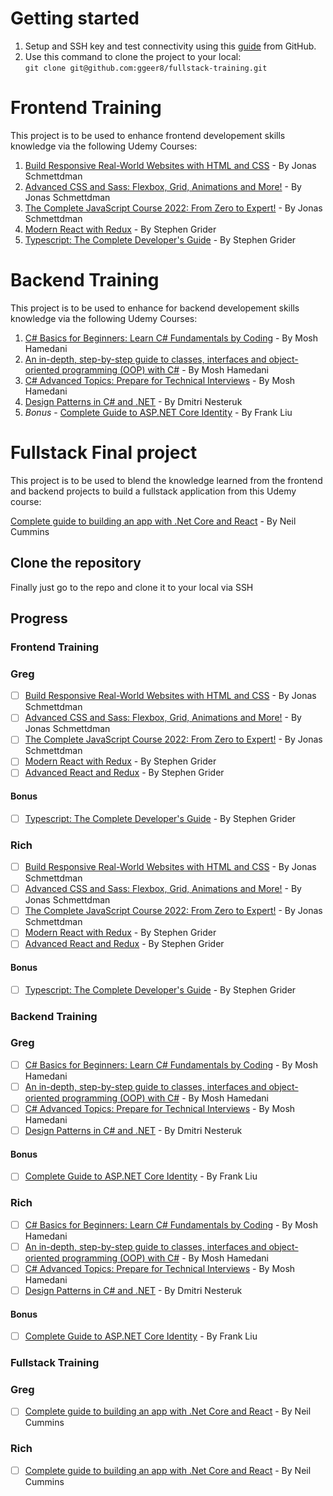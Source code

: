 # Getting started
1. Setup and SSH key and test connectivity using this [guide](https://docs.github.com/en/authentication/connecting-to-github-with-ssh/about-ssh) from GitHub.
2. Use this command to clone the project to your local:
    <br>`git clone git@github.com:ggeer8/fullstack-training.git`


# Frontend Training

This project is to be used to enhance frontend developement skills knowledge via the following Udemy Courses:
1. [Build Responsive Real-World Websites with HTML and CSS](https://www.udemy.com/course/design-and-develop-a-killer-website-with-html5-and-css3/) - By Jonas Schmettdman
2. [Advanced CSS and Sass: Flexbox, Grid, Animations and More!](https://www.udemy.com/course/advanced-css-and-sass/) - By Jonas Schmettdman
3. [The Complete JavaScript Course 2022: From Zero to Expert!](https://www.udemy.com/course/the-complete-javascript-course/) - By Jonas Schmettdman
4. [Modern React with Redux](https://www.udemy.com/course/react-redux/) - By Stephen Grider
5. [Typescript: The Complete Developer's Guide](https://www.udemy.com/course/typescript-the-complete-developers-guide/) - By Stephen Grider

# Backend Training
This project is to be used to enhance for backend developement skills knowledge via the following Udemy Courses:
1. [C# Basics for Beginners: Learn C# Fundamentals by Coding](https://www.udemy.com/course/csharp-tutorial-for-beginners/) - By Mosh Hamedani
2. [An in-depth, step-by-step guide to classes, interfaces and object-oriented programming (OOP) with C#](https://www.udemy.com/course/csharp-intermediate-classes-interfaces-and-oop/) - By Mosh Hamedani
3. [C# Advanced Topics: Prepare for Technical Interviews](https://www.udemy.com/course/csharp-advanced/) - By Mosh Hamedani
4. [Design Patterns in C# and .NET](https://www.udemy.com/course/design-patterns-csharp-dotnet/) - By Dmitri Nesteruk
5. *Bonus* -  [Complete Guide to ASP.NET Core Identity](https://www.udemy.com/course/complete-guide-to-aspnet-core-identity/) - By Frank Liu


# Fullstack Final project

This project is to be used to blend the knowledge learned from the frontend and backend projects to build a fullstack application from this Udemy course:

[Complete guide to building an app with .Net Core and React](https://www.udemy.com/course/complete-guide-to-building-an-app-with-net-core-and-react/) - By Neil Cummins


## Clone the repository

Finally just go to the repo and clone it to your local via SSH 

## Progress
### Frontend Training
### Greg
- [ ] [Build Responsive Real-World Websites with HTML and CSS](https://www.udemy.com/course/design-and-develop-a-killer-website-with-html5-and-css3/) - By Jonas Schmettdman
- [ ] [Advanced CSS and Sass: Flexbox, Grid, Animations and More!](https://www.udemy.com/course/advanced-css-and-sass/) - By Jonas Schmettdman
- [ ] [The Complete JavaScript Course 2022: From Zero to Expert!](https://www.udemy.com/course/the-complete-javascript-course/) - By Jonas Schmettdman
- [ ] [Modern React with Redux](https://www.udemy.com/course/react-redux/) - By Stephen Grider
- [ ] [Advanced React and Redux](https://www.udemy.com/course/react-redux-tutorial/) - By Stephen Grider
#### Bonus
- [ ] [Typescript: The Complete Developer's Guide](https://www.udemy.com/course/typescript-the-complete-developers-guide/) - By Stephen Grider
### Rich
- [ ] [Build Responsive Real-World Websites with HTML and CSS](https://www.udemy.com/course/design-and-develop-a-killer-website-with-html5-and-css3/) - By Jonas Schmettdman
- [ ] [Advanced CSS and Sass: Flexbox, Grid, Animations and More!](https://www.udemy.com/course/advanced-css-and-sass/) - By Jonas Schmettdman
- [ ] [The Complete JavaScript Course 2022: From Zero to Expert!](https://www.udemy.com/course/the-complete-javascript-course/) - By Jonas Schmettdman
- [ ] [Modern React with Redux](https://www.udemy.com/course/react-redux/) - By Stephen Grider
- [ ] [Advanced React and Redux](https://www.udemy.com/course/react-redux-tutorial/) - By Stephen Grider
#### Bonus
- [ ] [Typescript: The Complete Developer's Guide](https://www.udemy.com/course/typescript-the-complete-developers-guide/) - By Stephen Grider
### Backend Training
### Greg
- [ ] [C# Basics for Beginners: Learn C# Fundamentals by Coding](https://www.udemy.com/course/csharp-tutorial-for-beginners/) - By Mosh Hamedani
- [ ] [An in-depth, step-by-step guide to classes, interfaces and object-oriented programming (OOP) with C#](https://www.udemy.com/course/csharp-intermediate-classes-interfaces-and-oop/) - By Mosh Hamedani
- [ ] [C# Advanced Topics: Prepare for Technical Interviews](https://www.udemy.com/course/csharp-advanced/) - By Mosh Hamedani
- [ ] [Design Patterns in C# and .NET](https://www.udemy.com/course/design-patterns-csharp-dotnet/) - By Dmitri Nesteruk

#### Bonus
- [ ] [Complete Guide to ASP.NET Core Identity](https://www.udemy.com/course/complete-guide-to-aspnet-core-identity/) - By Frank Liu
### Rich
- [ ] [C# Basics for Beginners: Learn C# Fundamentals by Coding](https://www.udemy.com/course/csharp-tutorial-for-beginners/) - By Mosh Hamedani
- [ ] [An in-depth, step-by-step guide to classes, interfaces and object-oriented programming (OOP) with C#](https://www.udemy.com/course/csharp-intermediate-classes-interfaces-and-oop/) - By Mosh Hamedani
- [ ] [C# Advanced Topics: Prepare for Technical Interviews](https://www.udemy.com/course/csharp-advanced/) - By Mosh Hamedani
- [ ] [Design Patterns in C# and .NET](https://www.udemy.com/course/design-patterns-csharp-dotnet/) - By Dmitri Nesteruk

#### Bonus
- [ ] [Complete Guide to ASP.NET Core Identity](https://www.udemy.com/course/complete-guide-to-aspnet-core-identity/) - By Frank Liu
### Fullstack Training
### Greg
- [ ] [Complete guide to building an app with .Net Core and React](https://www.udemy.com/course/complete-guide-to-building-an-app-with-net-core-and-react/) - By Neil Cummins

### Rich
- [ ] [Complete guide to building an app with .Net Core and React](https://www.udemy.com/course/complete-guide-to-building-an-app-with-net-core-and-react/) - By Neil Cummins